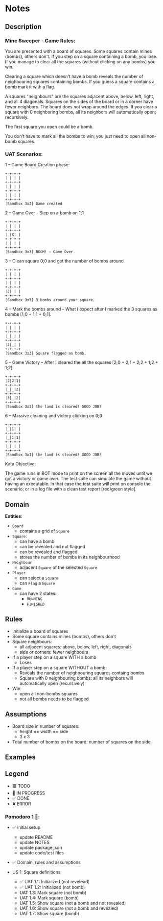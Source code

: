 # Notes

## Description

### Mine Sweeper - Game Rules:

You are presented with a board of squares. Some squares contain mines (bombs), others don't. If you step on a square containing a bomb, you lose. If you manage to clear all the squares (without clicking on any bombs) you win.

Clearing a square which doesn't have a bomb reveals the number of neighbouring squares containing bombs. If you guess a square contains a bomb mark it with a flag.

A squares "neighbours" are the squares adjacent above, below, left, right, and all 4 diagonals. Squares on the sides of the board or in a corner have fewer neighbors. The board does not wrap around the edges. If you clear a square with 0 neighboring bombs, all its neighbors will automatically open; recursively.

The first square you open could be a bomb.

You don't have to mark all the bombs to win; you just need to open all non-bomb squares.

### UAT Scenarios:

1 – Game Board Creation phase:

```
+-+-+-+
| | | |
+-+-+-+
| | | |
+-+-+-+
| | | |
+-+-+-+
[Sandbox 3x3] Game created
```

2 – Game Over - Step on a bomb on 1;1

```
+-+-+-+
| | | |
+-+-+-+
| |X| |
+-+-+-+
| | | |
+-+-+-+
[Sandbox 3x3] BOOM! – Game Over.
```

3 – Clean square 0;0 and get the number of bombs around

```
+-+-+-+
| | | |
+-+-+-+
| | | |
+-+-+-+
|3| | |
+-+-+-+
[Sandbox 3x3] 3 bombs around your square.
```

4 – Mark the bombs around – What I expect after I marked the 3 squares as bombs [1;0 + 1;1 + 0;1].

```
+-+-+-+
| | | |
+-+-+-+
|_|_| |
+-+-+-+
|3|_| |
+-+-+-+
[Sandbox 3x3] Square flagged as bomb.
```

5 – Game Victory – After I cleared the all the squares [2;0 + 2;1 + 2;2 + 1;2 + 1;2]

```
+-+-+-+
|2|2|1|
+-+-+-+
|_|_|2|
+-+-+-+
|3|_|2|
+-+-+-+
[Sandbox 3x3] the land is cleared! GOOD JOB!
```

6 – Massive cleaning and victory clicking on 0;0

```
+-+-+-+
|_|1| |
+-+-+-+
|_|1|1|
+-+-+-+
|_|_|_|
+-+-+-+
[Sandbox 3x3] the land is cleared! GOOD JOB!
```

Kata Objective:

The game runs in BOT mode to print on the screen all the moves until we got a victory or game over. The test suite can simulate the game without having an executable. In that case the test suite will print on console the scenario; or in a log file with a clean test report [red/green style].

## Domain

**Entities**:

- `Board`
  - contains a grid of `Square`
- `Square`:
  - can have a bomb
  - can be revealed and not flagged
  - can be revealed and flagged
  - stores the number of bombs in its neighbourhood
- `Neighbour`
  - adjacent `Square` of the selected `Square`
- `Player`
  - can select a `Square`
  - can `Flag` a `Square`
- `Game`
  - can have 2 states:
    - `RUNNING`
    - `FINISHED`

## Rules

- Initialize a board of squares
- Some square contains mines (bombs), others don't
- Square neighbours:
  - all adjacent squares: above, below, left, right, diagonals
  - side or corners: fewer neighbours
- If a player step on a square WITH a bomb
  - Loses
- If a player step on a square WITHOUT a bomb:
  - Reveals the number of neighbouring squares containg bombs
  - Square with 0 neighbouring bombs: all its neighbors will automatically open (recursively)
- Win:
  - open all non-bombs squares
  - not all bombs needs to be flagged

## Assumptions

- Board size in number of squares:
  - height == width == side
  - 3 x 3
- Total number of bombs on the board: number of squares on the side

## Examples

## Legend

- 🟩 TODO
- 🚧 IN PROGRESS
- ✅ DONE
- ❌ ERROR

### Pomodoro 1 🍅:

- ✅ initial setup

  - update README
  - update NOTES
  - update package.json
  - update code/test files

- ✅ Domain, rules and assumptions

- US 1: Square definitions
  - ✅ UAT 1.1: Initialized (not revelead)
  - ✅ UAT 1.2: Initialized (not bomb)
  - UAT 1.3: Mark square (not bomb)
  - UAT 1.4: Mark square (bomb)
  - UAT 1.5: Show square (not a bomb and not revealed)
  - UAT 1.6: Show square (not a bomb and revealed)
  - UAT 1.7: Show square (bomb)
